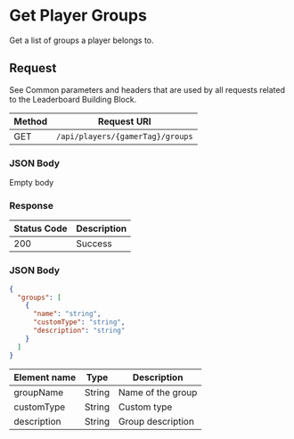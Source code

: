 # Get Player Groups

Get a list of groups a player belongs to.

## Request

See Common parameters and headers that are used by all requests related to the Leaderboard Building Block.

Method  | Request URI
------- | -----------
GET     | `/api/players/{gamerTag}/groups`

### JSON Body

Empty body

### Response

| Status Code | Description |
|-------------|-------------|
|200|Success|

### JSON Body

```json
{
  "groups": [
    {
      "name": "string",
      "customType": "string",
      "description": "string"
    }
  ]
}
```

Element name        | Type       | Description
--------------------|------------|-------------
groupName|String|Name of the group
customType|String|Custom type
description|String|Group description
